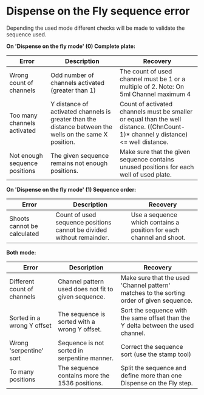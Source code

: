 # Dispense on the Fly sequence error

Depending the used mode different checks will be made to validate the sequence used.

&#x20;

**On 'Dispense on the fly mode' (0) Complete plate:**

| **Error**                     | **Description**                                                                                         | **Recovery**                                                                                                                       |
| ----------------------------- | ------------------------------------------------------------------------------------------------------- | ---------------------------------------------------------------------------------------------------------------------------------- |
| Wrong count of channels       | Odd number of channels activated (greater than 1)                                                       | The count of used channel must be 1 or a multiple of 2. Note: On 5ml Channel maximum 4                                             |
| Too many channels activated   | Y distance of activated channels is greater than the distance between the wells on the same X position. | Count of activated channels must be smaller or equal than the well distance. ((ChnCount-1)\* channel y distance) <= well distance. |
| Not enough sequence positions | The given sequence remains not enough positions.                                                        | Make sure that the given sequence contains unused positions for each well of used plate.                                           |

&#x20;

&#x20;

**On 'Dispense on the fly mode' (1) Sequence order:**

| **Error**                   | **Description**                                                       | **Recovery**                                                         |
| --------------------------- | --------------------------------------------------------------------- | -------------------------------------------------------------------- |
| Shoots cannot be calculated | Count of used sequence positions cannot be divided without remainder. | Use a sequence which contains a position for each channel and shoot. |

&#x20;

&#x20;

&#x20;

**Both mode:**

| **Error**                   | **Description**                                      | **Recovery**                                                                              |
| --------------------------- | ---------------------------------------------------- | ----------------------------------------------------------------------------------------- |
| Different count of channels | Channel pattern used does not fit to given sequence. | Make sure that the used 'Channel pattern' matches to the sorting order of given sequence. |
| Sorted in a wrong Y offset  | The sequence is sorted with a wrong Y offset.        | Sort the sequence with the same offset than the Y delta between the used channel.         |
| Wrong 'serpentine' sort     | Sequence is not sorted in serpentine manner.         | Correct the sequence sort (use the stamp tool)                                            |
| To many positions           | The sequence contains more the 1536 positions.       | Split the sequence and define more than one Dispense on the Fly step.                     |

&#x20;
